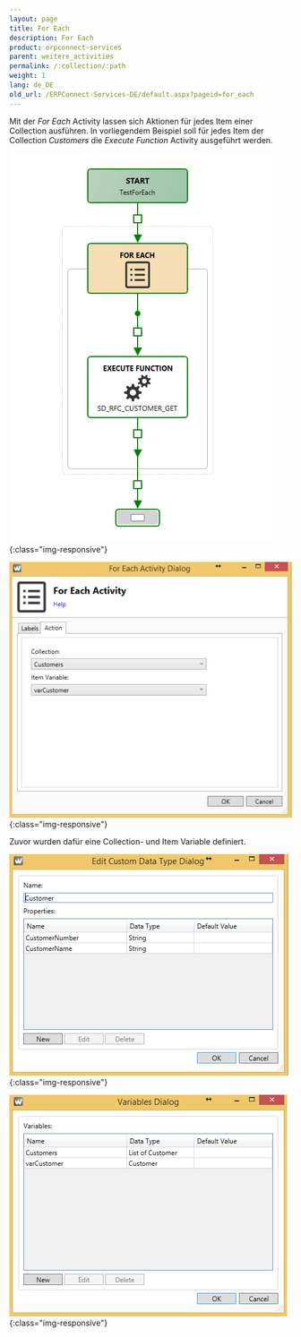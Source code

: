 ```yaml
---
layout: page
title: For Each
description: For Each
product: erpconnect-services
parent: weitere_activities
permalink: /:collection/:path
weight: 1
lang: de_DE
old_url: /ERPConnect-Services-DE/default.aspx?pageid=for_each
---
```


Mit der *For Each* Activity lassen sich Aktionen für jedes Item einer Collection ausführen. In vorliegendem Beispiel soll für jedes Item der Collection *Customers* die *Execute Function* Activity ausgeführt werden.

![WSD-Activities2](/img/content/WSD-Activities2.png){:class="img-responsive"}

![WSD-Activities3](/img/content/WSD-Activities3.png){:class="img-responsive"}

Zuvor wurden dafür eine Collection- und Item Variable definiert.

![WSD-Activities5](/img/content/WSD-Activities5.png){:class="img-responsive"}

![WSD-Activities4](/img/content/WSD-Activities4.png){:class="img-responsive"}
